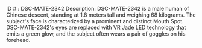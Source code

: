 ID # : DSC-MATE-2342
Description: DSC-MATE-2342 is a male human of Chinese descent, standing at 1.8 meters tall and weighing 68 kilograms. The subject's face is characterized by a prominent and distinct Mouth Spot. DSC-MATE-2342's eyes are replaced with VR Jade LED technology that emits a green glow, and the subject often wears a pair of goggles on his forehead.